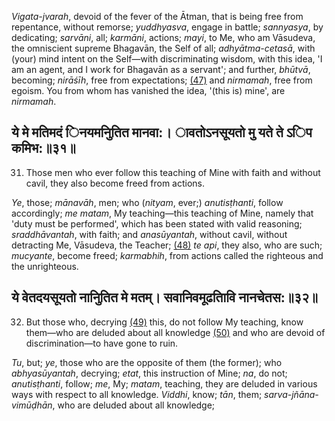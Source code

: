 *Vigata-jvarah*, devoid of the fever of the Ātman, that is being free from repentance, without remorse; *yuddhyasva*, engage in battle; *sannyasya*, by dedicating; *sarvāni*, all; *karmāni*, actions; *mayi*, to Me, who am Vāsudeva, the omniscient supreme Bhagavān, the Self of all; *adhyātma-cetasā*, with (your) mind intent on the Self—with discriminating wisdom, with this idea, 'I am an agent, and I work for Bhagavān as a servant'; and further, *bhūtvā*, becoming; *nirāśīh*, free from expectations; [\(47\)](#page--1-0) and *nirmamah*, free from egoism. You from whom has vanished the idea, '(this is) mine', are *nirmamah*.

## ये मे मतिमदं िनयमनुितित मानवा:। ावतोऽनसूयतो मु यते ते ऽिप कमिभ:॥३१॥

31. Those men who ever follow this teaching of Mine with faith and without cavil, they also become freed from actions.

*Ye*, those; *mānavāh*, men; who (*nityam*, ever;) *anutisṭhanti*, follow accordingly; *me matam*, My teaching—this teaching of Mine, namely that 'duty must be performed', which has been stated with valid reasoning; *sraddhāvantah*, with faith; and *anasūyantah*, without cavil, without detracting Me, Vāsudeva, the Teacher; [\(48\)](#page--1-1) *te api*, they also, who are such; *mucyante*, become freed; *karmabhih*, from actions called the righteous and the unrighteous.

## ये वेतदयसूयतो नानुितित मे मतम्। सवानिवमूढतािवि नानचेतस:॥३२॥

32. But those who, decrying [\(49\)](#page--1-2) this, do not follow My teaching, know them—who are deluded about all knowledge [\(50\)](#page--1-3) and who are devoid of discrimination—to have gone to ruin.

*Tu*, but; *ye*, those who are the opposite of them (the former); who *abhyasūyantah*, decrying; *etat*, this instruction of Mine; *na*, do not; *anutisṭhanti*, follow; *me*, My; *matam*, teaching, they are deluded in various ways with respect to all knowledge. *Viddhi*, know; *tān*, them; *sarva-jñāna-vimūḍhān*, who are deluded about all knowledge;